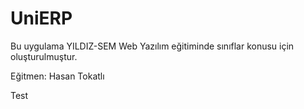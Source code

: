 UniERP
======
Bu uygulama YILDIZ-SEM Web Yazılım eğitiminde sınıflar konusu için oluşturulmuştur.

Eğitmen: Hasan Tokatlı


Test